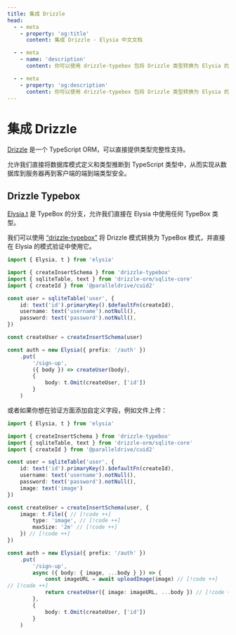 ```yaml
---
title: 集成 Drizzle
head:
  - - meta
    - property: 'og:title'
      content: 集成 Drizzle - Elysia 中文文档

  - - meta
    - name: 'description'
      content: 你可以使用 drizzle-typebox 包将 Drizzle 类型转换为 Elysia 的模式来处理数据验证。

  - - meta
    - property: 'og:description'
      content: 你可以使用 drizzle-typebox 包将 Drizzle 类型转换为 Elysia 的模式来处理数据验证。
---
```


# 集成 Drizzle

[Drizzle](https://orm.drizzle.team) 是一个 TypeScript ORM，可以直接提供类型完整性支持。

允许我们直接将数据库模式定义和类型推断到 TypeScript 类型中，从而实现从数据库到服务器再到客户端的端到端类型安全。

## Drizzle Typebox

[Elysia.t](/validation/overview) 是 TypeBox 的分支，允许我们直接在 Elysia 中使用任何 TypeBox 类型。

我们可以使用 [“drizzle-typebox”](https://npmjs.org/package/drizzle-typebox) 将 Drizzle 模式转换为 TypeBox 模式，并直接在 Elysia 的模式验证中使用它。

```typescript
import { Elysia, t } from 'elysia'

import { createInsertSchema } from 'drizzle-typebox'
import { sqliteTable, text } from 'drizzle-orm/sqlite-core'
import { createId } from '@paralleldrive/cuid2'

const user = sqliteTable('user', {
    id: text('id').primaryKey().$defaultFn(createId),
    username: text('username').notNull(),
    password: text('password').notNull(),
})

const createUser = createInsertSchema(user)

const auth = new Elysia({ prefix: '/auth' })
    .put(
        '/sign-up',
        ({ body }) => createUser(body),
        {
            body: t.Omit(createUser, ['id'])
        }
    )
```

或者如果你想在验证方面添加自定义字段，例如文件上传：
```typescript
import { Elysia, t } from 'elysia'

import { createInsertSchema } from 'drizzle-typebox'
import { sqliteTable, text } from 'drizzle-orm/sqlite-core'
import { createId } from '@paralleldrive/cuid2'

const user = sqliteTable('user', {
    id: text('id').primaryKey().$defaultFn(createId),
    username: text('username').notNull(),
    password: text('password').notNull(),
    image: text('image')
})

const createUser = createInsertSchema(user, {
    image: t.File({ // [!code ++]
        type: 'image', // [!code ++]
        maxSize: '2m' // [!code ++]
    }) // [!code ++]
})

const auth = new Elysia({ prefix: '/auth' })
    .put(
        '/sign-up',
        async ({ body: { image, ...body } }) => {
            const imageURL = await uploadImage(image) // [!code ++]
// [!code ++]
            return createUser({ image: imageURL, ...body }) // [!code ++]
        },
        {
            body: t.Omit(createUser, ['id'])
        }
    )
```
